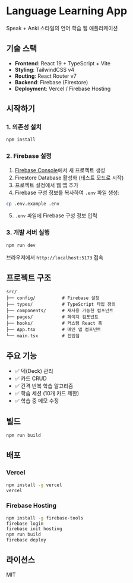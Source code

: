 # Language Learning App

Speak + Anki 스타일의 언어 학습 웹 애플리케이션

## 기술 스택

- **Frontend**: React 19 + TypeScript + Vite
- **Styling**: TailwindCSS v4
- **Routing**: React Router v7
- **Backend**: Firebase (Firestore)
- **Deployment**: Vercel / Firebase Hosting

## 시작하기

### 1. 의존성 설치

```bash
npm install
```

### 2. Firebase 설정

1. [Firebase Console](https://console.firebase.google.com/)에서 새 프로젝트 생성
2. Firestore Database 활성화 (테스트 모드로 시작)
3. 프로젝트 설정에서 웹 앱 추가
4. Firebase 구성 정보를 복사하여 `.env` 파일 생성:

```bash
cp .env.example .env
```

5. `.env` 파일에 Firebase 구성 정보 입력

### 3. 개발 서버 실행

```bash
npm run dev
```

브라우저에서 `http://localhost:5173` 접속

## 프로젝트 구조

```
src/
├── config/          # Firebase 설정
├── types/           # TypeScript 타입 정의
├── components/      # 재사용 가능한 컴포넌트
├── pages/           # 페이지 컴포넌트
├── hooks/           # 커스텀 React 훅
├── App.tsx          # 메인 앱 컴포넌트
└── main.tsx         # 진입점
```

## 주요 기능

- ✅ 덱(Deck) 관리
- ✅ 카드 CRUD
- ✅ 간격 반복 학습 알고리즘
- ✅ 학습 세션 (10개 카드 제한)
- ✅ 학습 중 메모 수정

## 빌드

```bash
npm run build
```

## 배포

### Vercel

```bash
npm install -g vercel
vercel
```

### Firebase Hosting

```bash
npm install -g firebase-tools
firebase login
firebase init hosting
npm run build
firebase deploy
```

## 라이선스

MIT
